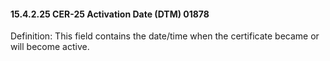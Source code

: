 #### 15.4.2.25 CER-25 Activation Date (DTM) 01878

Definition: This field contains the date/time when the certificate became or will become active.
